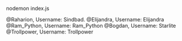 nodemon index.js

@Raharion, Username: Sindbad.
@Elijandra, Username: Elijandra
@Ram_Python, Username: Ram_Python
@Bogdan, Username: Starlite
@Trollpower, Username: Trollpower
